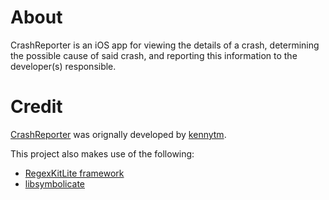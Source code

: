 About
=====

CrashReporter is an iOS app for viewing the details of a crash, determining the possible cause of said crash, and reporting this information to the developer(s) responsible.

Credit
=====

[CrashReporter](http://code.google.com/p/networkpx/wiki/Using_CrashReporter) was orignally developed by [kennytm](https://github.com/kennytm).

This project also makes use of the following:
* [RegexKitLite framework](http://regexkit.sourceforge.net)
* [libsymbolicate](http://github.com/ashikase/libsymbolicate)
